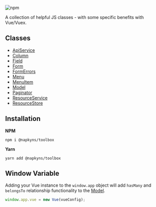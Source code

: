 ![npm](https://img.shields.io/npm/dt/@napkyns/toolbox?style=flat-square)

A collection of helpful JS classes - with some specific benefits with Vue/Vuex.

## Classes

- [ApiService](./src/ApiService/README.md)
- [Column](./src/Column/README.md)
- [Field](./src/Field/README.md)
- [Form](./src/Form/README.md)
- [FormErrors](./src/FormErrors/README.md)
- [Menu](./src/Menu/README.md)
- [MenuItem](./src/MenuItem/README.md)
- [Model](./src/Model/README.md)
- [Paginator](./src/Paginator/README.md)
- [ResourceService](./src/ResourceService/README.md)
- [ResourceStore](./src/ResourceStore/README.md)

## Installation

**NPM**  
```
npm i @napkyns/toolbox
```

**Yarn**  
```
yarn add @napkyns/toolbox
```

## Window Variable

Adding your Vue instance to the `window.app` object will add `hasMany` and `belongsTo` relationship functionality to the [Model](./src/Model/README.md). 

```javascript
window.app.vue = new Vue(vueConfig);
```